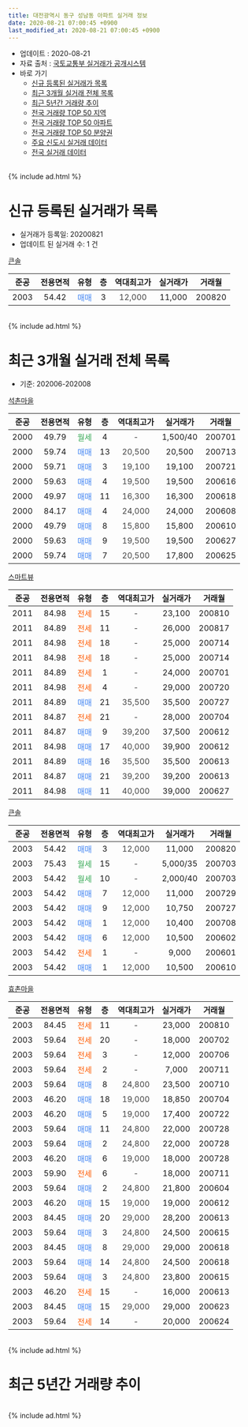 ```yaml
---
title: 대전광역시 동구 성남동 아파트 실거래 정보
date: 2020-08-21 07:00:45 +0900
last_modified_at: 2020-08-21 07:00:45 +0900
---
```


* 업데이트 : 2020-08-21
* 자료 출처 : [국토교통부 실거래가 공개시스템](http://rt.molit.go.kr)
* 바로 가기
    * [신규 등록된 실거래가 목록](#신규-등록된-실거래가-목록)
    * [최근 3개월 실거래 전체 목록](#최근-3개월-실거래-전체-목록)
    * [최근 5년간 거래량 추이](#최근-5년간-거래량-추이)
    * [전국 거래량 TOP 50 지역](https://inasie.github.io/apt-trade-info/최근-3개월-전국에서-가장-거래가-많이-발생한-지역)
    * [전국 거래량 TOP 50 아파트](https://inasie.github.io/apt-trade-info/최근-3개월-전국에서-가장-거래가-많이-발생한-아파트)
    * [전국 거래량 TOP 50 분양권](https://inasie.github.io/apt-trade-info/최근-3개월-전국에서-가장-거래가-많이-발생한-분양권)
    * [주요 신도시 실거래 데이터](https://inasie.github.io/apt-trade-info/주요-신도시)
    * [전국 실거래 데이터](https://inasie.github.io/apt-trade-info/전국)
<br>
{% include ad.html %}
<br>

# 신규 등록된 실거래가 목록
* 실거래가 등록일: 20200821
* 업데이트 된 실거래 수: 1 건


[큰솔](https://search.naver.com/search.naver?query=%EB%8C%80%EC%A0%84%EA%B4%91%EC%97%AD%EC%8B%9C+%EB%8F%99%EA%B5%AC+%EC%84%B1%EB%82%A8%EB%8F%99+%ED%81%B0%EC%86%94)

|준공|전용면적|유형|층|역대최고가|실거래가|거래월|
|:---:|:---:|:---:|:---:|:---:|:---:|:---:|
|2003|54.42|<span style="color:#4285f3">매매</span>|3|<span style="color:#444444">12,000</span>|11,000|200820|


<br>
{% include ad.html %}
<br>

# 최근 3개월 실거래 전체 목록
* 기준: 202006-202008


[석촌마을](https://search.naver.com/search.naver?query=%EB%8C%80%EC%A0%84%EA%B4%91%EC%97%AD%EC%8B%9C+%EB%8F%99%EA%B5%AC+%EC%84%B1%EB%82%A8%EB%8F%99+%EC%84%9D%EC%B4%8C%EB%A7%88%EC%9D%84)

|준공|전용면적|유형|층|역대최고가|실거래가|거래월|
|:---:|:---:|:---:|:---:|:---:|:---:|:---:|
|2000|49.79|<span style="color:#34a853">월세</span>|4|<span style="color:#444444">-</span>|1,500/40|200701|
|2000|59.74|<span style="color:#4285f3">매매</span>|13|<span style="color:#444444">20,500</span>|20,500|200713|
|2000|59.71|<span style="color:#4285f3">매매</span>|3|<span style="color:#444444">19,100</span>|19,100|200721|
|2000|59.63|<span style="color:#4285f3">매매</span>|4|<span style="color:#444444">19,500</span>|19,500|200616|
|2000|49.97|<span style="color:#4285f3">매매</span>|11|<span style="color:#444444">16,300</span>|16,300|200618|
|2000|84.17|<span style="color:#4285f3">매매</span>|4|<span style="color:#444444">24,000</span>|24,000|200608|
|2000|49.79|<span style="color:#4285f3">매매</span>|8|<span style="color:#444444">15,800</span>|15,800|200610|
|2000|59.63|<span style="color:#4285f3">매매</span>|9|<span style="color:#444444">19,500</span>|19,500|200627|
|2000|59.74|<span style="color:#4285f3">매매</span>|7|<span style="color:#444444">20,500</span>|17,800|200625|

[스마트뷰](https://search.naver.com/search.naver?query=%EB%8C%80%EC%A0%84%EA%B4%91%EC%97%AD%EC%8B%9C+%EB%8F%99%EA%B5%AC+%EC%84%B1%EB%82%A8%EB%8F%99+%EC%8A%A4%EB%A7%88%ED%8A%B8%EB%B7%B0)

|준공|전용면적|유형|층|역대최고가|실거래가|거래월|
|:---:|:---:|:---:|:---:|:---:|:---:|:---:|
|2011|84.98|<span style="color:#ff5a00">전세</span>|15|<span style="color:#444444">-</span>|23,100|200810|
|2011|84.89|<span style="color:#ff5a00">전세</span>|11|<span style="color:#444444">-</span>|26,000|200817|
|2011|84.98|<span style="color:#ff5a00">전세</span>|18|<span style="color:#444444">-</span>|25,000|200714|
|2011|84.98|<span style="color:#ff5a00">전세</span>|18|<span style="color:#444444">-</span>|25,000|200714|
|2011|84.89|<span style="color:#ff5a00">전세</span>|1|<span style="color:#444444">-</span>|24,000|200701|
|2011|84.98|<span style="color:#ff5a00">전세</span>|4|<span style="color:#444444">-</span>|29,000|200720|
|2011|84.89|<span style="color:#4285f3">매매</span>|21|<span style="color:#444444">35,500</span>|35,500|200727|
|2011|84.87|<span style="color:#ff5a00">전세</span>|21|<span style="color:#444444">-</span>|28,000|200704|
|2011|84.87|<span style="color:#4285f3">매매</span>|9|<span style="color:#444444">39,200</span>|37,500|200612|
|2011|84.98|<span style="color:#4285f3">매매</span>|17|<span style="color:#444444">40,000</span>|39,900|200612|
|2011|84.89|<span style="color:#4285f3">매매</span>|16|<span style="color:#444444">35,500</span>|35,500|200613|
|2011|84.87|<span style="color:#4285f3">매매</span>|21|<span style="color:#444444">39,200</span>|39,200|200613|
|2011|84.98|<span style="color:#4285f3">매매</span>|11|<span style="color:#444444">40,000</span>|39,000|200627|

[큰솔](https://search.naver.com/search.naver?query=%EB%8C%80%EC%A0%84%EA%B4%91%EC%97%AD%EC%8B%9C+%EB%8F%99%EA%B5%AC+%EC%84%B1%EB%82%A8%EB%8F%99+%ED%81%B0%EC%86%94)

|준공|전용면적|유형|층|역대최고가|실거래가|거래월|
|:---:|:---:|:---:|:---:|:---:|:---:|:---:|
|2003|54.42|<span style="color:#4285f3">매매</span>|3|<span style="color:#444444">12,000</span>|11,000|200820|
|2003|75.43|<span style="color:#34a853">월세</span>|15|<span style="color:#444444">-</span>|5,000/35|200703|
|2003|54.42|<span style="color:#34a853">월세</span>|10|<span style="color:#444444">-</span>|2,000/40|200703|
|2003|54.42|<span style="color:#4285f3">매매</span>|7|<span style="color:#444444">12,000</span>|11,000|200729|
|2003|54.42|<span style="color:#4285f3">매매</span>|9|<span style="color:#444444">12,000</span>|10,750|200727|
|2003|54.42|<span style="color:#4285f3">매매</span>|1|<span style="color:#444444">12,000</span>|10,400|200708|
|2003|54.42|<span style="color:#4285f3">매매</span>|6|<span style="color:#444444">12,000</span>|10,500|200602|
|2003|54.42|<span style="color:#ff5a00">전세</span>|1|<span style="color:#444444">-</span>|9,000|200601|
|2003|54.42|<span style="color:#4285f3">매매</span>|1|<span style="color:#444444">12,000</span>|10,500|200610|

[효촌마을](https://search.naver.com/search.naver?query=%EB%8C%80%EC%A0%84%EA%B4%91%EC%97%AD%EC%8B%9C+%EB%8F%99%EA%B5%AC+%EC%84%B1%EB%82%A8%EB%8F%99+%ED%9A%A8%EC%B4%8C%EB%A7%88%EC%9D%84)

|준공|전용면적|유형|층|역대최고가|실거래가|거래월|
|:---:|:---:|:---:|:---:|:---:|:---:|:---:|
|2003|84.45|<span style="color:#ff5a00">전세</span>|11|<span style="color:#444444">-</span>|23,000|200810|
|2003|59.64|<span style="color:#ff5a00">전세</span>|20|<span style="color:#444444">-</span>|18,000|200702|
|2003|59.64|<span style="color:#ff5a00">전세</span>|3|<span style="color:#444444">-</span>|12,000|200706|
|2003|59.64|<span style="color:#ff5a00">전세</span>|2|<span style="color:#444444">-</span>|7,000|200711|
|2003|59.64|<span style="color:#4285f3">매매</span>|8|<span style="color:#444444">24,800</span>|23,500|200710|
|2003|46.20|<span style="color:#4285f3">매매</span>|18|<span style="color:#444444">19,000</span>|18,850|200704|
|2003|46.20|<span style="color:#4285f3">매매</span>|5|<span style="color:#444444">19,000</span>|17,400|200722|
|2003|59.64|<span style="color:#4285f3">매매</span>|11|<span style="color:#444444">24,800</span>|22,000|200728|
|2003|59.64|<span style="color:#4285f3">매매</span>|2|<span style="color:#444444">24,800</span>|22,000|200728|
|2003|46.20|<span style="color:#4285f3">매매</span>|6|<span style="color:#444444">19,000</span>|18,000|200728|
|2003|59.90|<span style="color:#ff5a00">전세</span>|6|<span style="color:#444444">-</span>|18,000|200711|
|2003|59.64|<span style="color:#4285f3">매매</span>|2|<span style="color:#444444">24,800</span>|21,800|200604|
|2003|46.20|<span style="color:#4285f3">매매</span>|15|<span style="color:#444444">19,000</span>|19,000|200612|
|2003|84.45|<span style="color:#4285f3">매매</span>|20|<span style="color:#444444">29,000</span>|28,200|200613|
|2003|59.64|<span style="color:#4285f3">매매</span>|3|<span style="color:#444444">24,800</span>|24,500|200615|
|2003|84.45|<span style="color:#4285f3">매매</span>|8|<span style="color:#444444">29,000</span>|29,000|200618|
|2003|59.64|<span style="color:#4285f3">매매</span>|14|<span style="color:#444444">24,800</span>|24,500|200618|
|2003|59.64|<span style="color:#4285f3">매매</span>|3|<span style="color:#444444">24,800</span>|23,800|200615|
|2003|46.20|<span style="color:#ff5a00">전세</span>|15|<span style="color:#444444">-</span>|16,000|200613|
|2003|84.45|<span style="color:#4285f3">매매</span>|15|<span style="color:#444444">29,000</span>|29,000|200623|
|2003|59.64|<span style="color:#ff5a00">전세</span>|14|<span style="color:#444444">-</span>|20,000|200624|


<br>
{% include ad.html %}
<br>

# 최근 5년간 거래량 추이


<div style="width:100%;">
    <canvas id="deal_progress" height="200"></canvas>
</div>

<script>
new Chart(document.getElementById("deal_progress"), {
    type: 'line',
    data: {
        labels: ['201508','201509','201510','201511','201512','201601','201602','201603','201604','201605','201606','201607','201608','201609','201610','201611','201612','201701','201702','201703','201704','201705','201706','201707','201708','201709','201710','201711','201712','201801','201802','201803','201804','201805','201806','201807','201808','201809','201810','201811','201812','201901','201902','201903','201904','201905','201906','201907','201908','201909','201910','201911','201912','202001','202002','202003','202004','202005','202006','202007','202008'],
        datasets: [{
            label: '매매',
            pointRadius: 1,
            data: [19, 17, 12, 16, 11, 13, 10, 17, 16, 15, 26, 15, 21, 18, 20, 19, 20, 7, 16, 21, 12, 20, 22, 12, 19, 20, 19, 13, 19, 23, 6, 15, 13, 13, 9, 6, 7, 17, 20, 7, 10, 9, 9, 13, 17, 11, 17, 14, 32, 42, 24, 23, 17, 15, 33, 14, 13, 21, 21, 12, 1],
            borderColor: "rgba(255, 201, 14, 1)",
            backgroundColor: "rgba(255, 201, 14, 0.5)",
            fill: false,
            lineTension: 0
        },{
            label: '전월세',
            pointRadius: 1,
            data: [13, 7, 6, 16, 19, 19, 14, 16, 10, 8, 6, 5, 5, 8, 14, 12, 10, 9, 11, 14, 9, 7, 7, 6, 7, 7, 5, 11, 5, 11, 6, 9, 8, 7, 5, 7, 8, 5, 7, 9, 9, 9, 6, 8, 10, 1, 4, 6, 13, 8, 8, 10, 12, 14, 16, 7, 5, 8, 3, 12, 3],
            borderColor: "rgba(0, 141, 185, 1)",
            backgroundColor: "rgba(0, 141, 185, 0.5)",
            fill: false,
            lineTension: 0
        }
        ]
    },
    options: {
        responsive: true,
        title: {
            display: false
        },
        tooltips: {
            mode: 'index',
            intersect: false
        },
        hover: {
            mode: 'nearest',
            intersect: true
        },
        scales: {
            xAxes: [{
                display: true,
                scaleLabel: {
                    display: true,
                    labelString: '년/월'
                }
            }],
            yAxes: [{
                display: true,
                ticks: {
                    suggestedMin: 0,
                },
                scaleLabel: {
                    display: true,
                    labelString: '실거래 수'
                }
            }]
        }
    }
});

</script>


<br>
{% include ad.html %}
<br>

